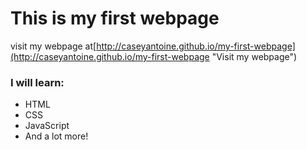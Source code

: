 # This is my first webpage

visit my webpage at[http://caseyantoine.github.io/my-first-webpage](http://caseyantoine.github.io/my-first-webpage "Visit my webpage")

### I will learn:
* HTML
* CSS
* JavaScript
* And a lot more!
